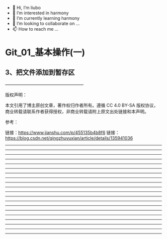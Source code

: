 * 👋 Hi, I’m liubo
* 👀 I’m interested in harmony
* 🌱 I’m currently learning harmony
* 💞️ I’m looking to collaborate on ...
* 📫 How to reach me ...

# Git_01_基本操作(一)







## 3、把文件添加到暂存区









——————————————————

版权声明：

本文引用了博主原创文章，著作权归作者所有。遵循 CC 4.0 BY-SA 版权协议，商业转载请联系作者获得授权，非商业转载请附上原文出处链接和本声明。



参考：

链接：https://www.jianshu.com/p/455135b4b8f6
链接：https://blog.csdn.net/qingzhuyuxian/article/details/135941036




---

---

---

---

---

---

---

---

---

---

---

---

---

---

---

---

---

---

---

---













  

